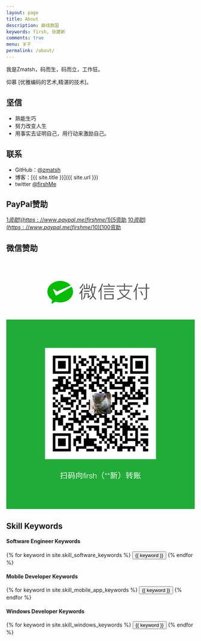 ```yaml
---
layout: page
title: About
description: 曲线救国
keywords: firsh, 张建新
comments: true
menu: 关于
permalink: /about/
---
```


我是Zmatsh，码而生，码而立，工作狂。

仰慕 [优雅编码的艺术,精湛的技术]。

## 坚信

* 熟能生巧
* 努力改变人生
* 用事实去证明自己，用行动来激励自己。
## 联系

* GitHub：[@zmatsh](https://github.com/zmatsh)
* 博客：[{{ site.title }}]({{ site.url }})
* twitter [@firshMe](https://twitter.com/firshMe)

## PayPal赞助
[1$资助](https://www.paypal.me/firshme/1)
[5$资助](https://www.paypal.me/firshme/5)
[10$资助](https://www.paypal.me/firshme/10)
[100$资助](https://www.paypal.me/firshme/100)

## 微信赞助

![](/images/weixin/mm_facetoface_collect_qrcode_1498187590156.png)

## Skill Keywords


#### Software Engineer Keywords
<div class="btn-inline">
    {% for keyword in site.skill_software_keywords %}
    <button class="btn btn-outline" type="button">{{ keyword }}</button>
    {% endfor %}
</div>

#### Mobile Developer Keywords
<div class="btn-inline">
    {% for keyword in site.skill_mobile_app_keywords %}
    <button class="btn btn-outline" type="button">{{ keyword }}</button>
    {% endfor %}
</div>

#### Windows Developer Keywords
<div class="btn-inline">
    {% for keyword in site.skill_windows_keywords %}
    <button class="btn btn-outline" type="button">{{ keyword }}</button>
    {% endfor %}
</div>

